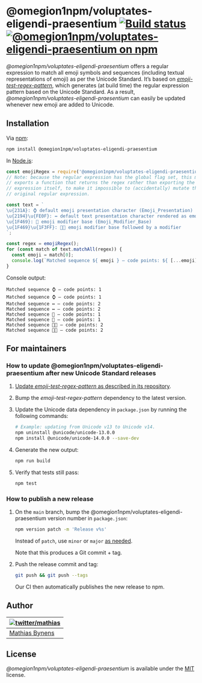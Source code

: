 # @omegion1npm/voluptates-eligendi-praesentium [![Build status](https://github.com/omegion1npm/voluptates-eligendi-praesentium/actions/workflows/main.yml/badge.svg)](https://github.com/omegion1npm/voluptates-eligendi-praesentium/actions/workflows/main.yml) [![@omegion1npm/voluptates-eligendi-praesentium on npm](https://img.shields.io/npm/v/@omegion1npm/voluptates-eligendi-praesentium)](https://www.npmjs.com/package/@omegion1npm/voluptates-eligendi-praesentium)

_@omegion1npm/voluptates-eligendi-praesentium_ offers a regular expression to match all emoji symbols and sequences (including textual representations of emoji) as per the Unicode Standard. It’s based on [_emoji-test-regex-pattern_](https://github.com/mathiasbynens/emoji-test-regex-pattern), which generates (at build time) the regular expression pattern based on the Unicode Standard. As a result, _@omegion1npm/voluptates-eligendi-praesentium_ can easily be updated whenever new emoji are added to Unicode.

## Installation

Via [npm](https://www.npmjs.com/):

```bash
npm install @omegion1npm/voluptates-eligendi-praesentium
```

In [Node.js](https://nodejs.org/):

```js
const emojiRegex = require('@omegion1npm/voluptates-eligendi-praesentium');
// Note: because the regular expression has the global flag set, this module
// exports a function that returns the regex rather than exporting the regular
// expression itself, to make it impossible to (accidentally) mutate the
// original regular expression.

const text = `
\u{231A}: ⌚ default emoji presentation character (Emoji_Presentation)
\u{2194}\u{FE0F}: ↔️ default text presentation character rendered as emoji
\u{1F469}: 👩 emoji modifier base (Emoji_Modifier_Base)
\u{1F469}\u{1F3FF}: 👩🏿 emoji modifier base followed by a modifier
`;

const regex = emojiRegex();
for (const match of text.matchAll(regex)) {
  const emoji = match[0];
  console.log(`Matched sequence ${ emoji } — code points: ${ [...emoji].length }`);
}
```

Console output:

```
Matched sequence ⌚ — code points: 1
Matched sequence ⌚ — code points: 1
Matched sequence ↔️ — code points: 2
Matched sequence ↔️ — code points: 2
Matched sequence 👩 — code points: 1
Matched sequence 👩 — code points: 1
Matched sequence 👩🏿 — code points: 2
Matched sequence 👩🏿 — code points: 2
```

## For maintainers

### How to update @omegion1npm/voluptates-eligendi-praesentium after new Unicode Standard releases

1. [Update _emoji-test-regex-pattern_ as described in its repository](https://github.com/mathiasbynens/emoji-test-regex-pattern#how-to-update-emoji-test-regex-pattern-after-new-uts51-releases).

1. Bump the _emoji-test-regex-pattern_ dependency to the latest version.

1. Update the Unicode data dependency in `package.json` by running the following commands:

     ```sh
     # Example: updating from Unicode v13 to Unicode v14.
     npm uninstall @unicode/unicode-13.0.0
     npm install @unicode/unicode-14.0.0 --save-dev
     ````

 1. Generate the new output:

     ```sh
     npm run build
     ```

 1. Verify that tests still pass:

     ```sh
     npm test
     ```

### How to publish a new release

1. On the `main` branch, bump the @omegion1npm/voluptates-eligendi-praesentium version number in `package.json`:

    ```sh
    npm version patch -m 'Release v%s'
    ```

    Instead of `patch`, use `minor` or `major` [as needed](https://semver.org/).

    Note that this produces a Git commit + tag.

1. Push the release commit and tag:

    ```sh
    git push && git push --tags
    ```

    Our CI then automatically publishes the new release to npm.

## Author

| [![twitter/mathias](https://gravatar.com/avatar/24e08a9ea84deb17ae121074d0f17125?s=70)](https://twitter.com/mathias "Follow @mathias on Twitter") |
|---|
| [Mathias Bynens](https://mathiasbynens.be/) |

## License

_@omegion1npm/voluptates-eligendi-praesentium_ is available under the [MIT](https://mths.be/mit) license.
